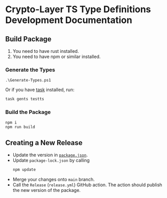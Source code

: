# Crypto-Layer TS Type Definitions Development Documentation

## Build Package

1. You need to have rust installed.
2. You need to have npm or similar installed.

### Generate the Types

```pwsh
.\Generate-Types.ps1
```

Or if you have [task](https://taskfile.dev/) installed, run:
```sh
task gents testts
```

### Build the Package

```
npm i
npm run build
```

## Creating a New Release

* Update the version in [`package.json`](./package.json).
* Update `package-lock.json` by calling
    ```sh
    npm update
    ```
* Merge your changes onto `main` branch.
* Call the `Release` (`release.yml`) GitHub action. The action should publish the new version of the package.
